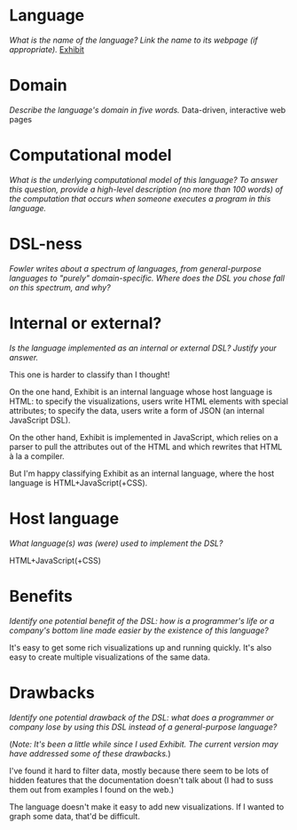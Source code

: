 # Language
_What is the name of the language? Link the name to its webpage 
(if appropriate)._
[Exhibit](http://www.simile-widgets.org/exhibit3)

# Domain
_Describe the language's domain in five words._
Data-driven, interactive web pages

# Computational model
_What is the underlying computational model of this language? To answer this 
question, provide a high-level description (no more than 100 words) of the 
computation that occurs when someone executes a program in this language._


# DSL-ness
_Fowler writes about a spectrum of languages, from general-purpose languages to 
"purely" domain-specific. Where does the DSL you chose fall on this spectrum, 
and why?_ 


# Internal or external?
_Is the language implemented as an internal or external DSL? 
Justify your answer._

This one is harder to classify than I thought! 

On the one hand, Exhibit is an internal language whose host language is HTML: to
specify the visualizations, users write HTML elements with special attributes;
to specify the data, users write a form of JSON (an internal JavaScript DSL).

On the other hand, Exhibit is implemented in JavaScript, which relies on a
parser to pull the attributes out of the HTML and which rewrites that HTML à la
a compiler.

But I'm happy classifying Exhibit as an internal language, where the host
language is HTML+JavaScript(+CSS).

# Host language
_What language(s) was (were) used to implement the DSL?_

HTML+JavaScript(+CSS)

# Benefits
_Identify one potential benefit of the DSL: how is a programmer's life or a 
company's bottom line made easier by the existence of this language?_

It's easy to get some rich visualizations up and running quickly. It's also easy
to create multiple visualizations of the same data.

# Drawbacks
_Identify one potential drawback of the DSL: what does a programmer or company 
lose by using this DSL instead of a general-purpose language?_

(*Note: It's been a little while since I used Exhibit. The current version may 
have addressed some of these drawbacks.*)

I've found it hard to filter data, mostly because there seem to be lots of
hidden features that the documentation doesn't talk about (I had to suss them
out from examples I found on the web.)

The language doesn't make it easy to add new visualizations. If I wanted to
graph some data, that'd be difficult.
